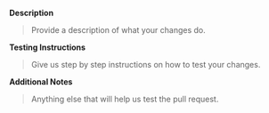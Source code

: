 **Description**

> Provide a description of what your changes do.

**Testing Instructions**

> Give us step by step instructions on how to test your changes.

**Additional Notes**

> Anything else that will help us test the pull request.